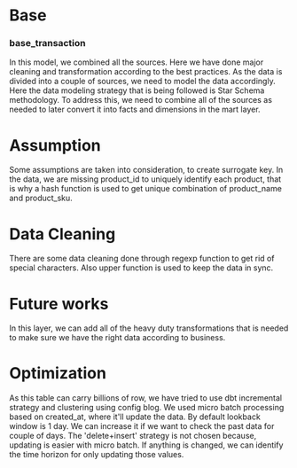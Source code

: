 # Base

### base_transaction
In this model, we combined all the sources.
Here we have done major cleaning and transformation according to the best practices.
As the data is divided into a couple of sources, we need to model the data accordingly.
Here the data modeling strategy that is being followed is Star Schema methodology.
To address this, we need to combine all of the sources as needed to later convert it into facts and dimensions in the mart layer.

# Assumption
Some assumptions are taken into consideration, to create surrogate key.
In the data, we are missing product_id to uniquely identify each product, that is why a hash function is used to 
get unique combination of product_name and product_sku.

# Data Cleaning
There are some data cleaning done through regexp function to get rid of special characters. Also upper function is used
to keep the data in sync.

# Future works
In this layer, we can add all of the heavy duty transformations that is needed to make sure we have the right data according to business.

# Optimization
As this table can carry billions of row, we have tried to use dbt incremental strategy and clustering using config blog.
We used micro batch processing based on created_at, where it'll update the data. By default lookback window is 1 day. 
We can increase it if we want to check the past data for couple of days.
The 'delete+insert' strategy is not chosen because, updating is easier with micro batch. 
If anything is changed, we can identify the time horizon for only updating those values.